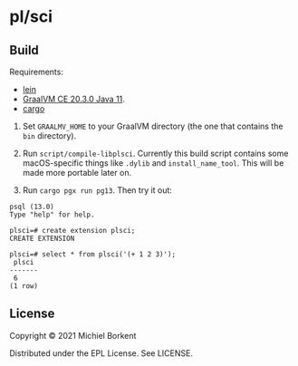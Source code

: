 # pl/sci

## Build

Requirements:

- [lein](https://leiningen.org/)
- [GraalVM CE 20.3.0 Java 11](https://github.com/graalvm/graalvm-ce-builds/releases/tag/vm-20.3.0).
- [cargo](https://doc.rust-lang.org/stable/cargo/)

1. Set `GRAALMV_HOME` to your GraalVM directory (the one that contains the `bin`
   directory).

2. Run `script/compile-libplsci`.  Currently this build script contains some
   macOS-specific things like `.dylib` and `install_name_tool`. This will be
   made more portable later on.

2. Run `cargo pgx run pg13`. Then try it out:

```
psql (13.0)
Type "help" for help.

plsci=# create extension plsci;
CREATE EXTENSION

plsci=# select * from plsci('(+ 1 2 3)');
 plsci
-------
 6
(1 row)
```

## License

Copyright © 2021 Michiel Borkent

Distributed under the EPL License. See LICENSE.
